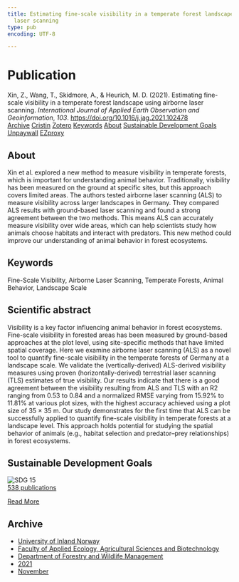 ```yaml
---
title: Estimating fine-scale visibility in a temperate forest landscape using airborne
  laser scanning
type: pub
encoding: UTF-8

---
```

<h1>Publication</h1>
<article id="csl-bib-container-AM3Y6SKU" class="csl-bib-container">
  <div class="csl-bib-body"> <div class="csl-entry">Xin, Z., Wang, T., Skidmore, A., &#38; Heurich, M. D. (2021). Estimating fine-scale visibility in a temperate forest landscape using airborne laser scanning. <i>International Journal of Applied Earth Observation and Geoinformation</i>, <i>103</i>. <a href="https://doi.org/10.1016/j.jag.2021.102478">https://doi.org/10.1016/j.jag.2021.102478</a></div> </div>
  <div class="csl-bib-buttons">
    <a href="#taxonomy-article-AM3Y6SKU" alt="archive" class="csl-bib-button">Archive</a>
    <a href="https://app.cristin.no/results/show.jsf?id=1954276" alt="Cristin" class="csl-bib-button">Cristin</a>
    <a href="http://zotero.org/groups/5881554/items/AM3Y6SKU" alt="Zotero" class="csl-bib-button">Zotero</a>
    <a href="#keywords-article-AM3Y6SKU" alt="keywords" class="csl-bib-button">Keywords</a>
    <a href="#about-article-AM3Y6SKU" alt="about_pub" class="csl-bib-button">About</a>
    <a href="#sdg-article-AM3Y6SKU" alt="sdg" class="csl-bib-button">Sustainable Development Goals</a>
    <a href="https://doi.org/10.1016/j.jag.2021.102478" alt="Unpaywall" class="csl-bib-button">Unpaywall</a>
    <a href="https://doi.org/10.1016/j.jag.2021.102478" alt="EZproxy" class="csl-bib-button">EZproxy</a>
  </div>
  <div id="csl-bib-meta-container-AM3Y6SKU"></div>
</article>
<div id="csl-bib-meta-AM3Y6SKU" class="csl-bib-meta">
  <article id="about-article-AM3Y6SKU" class="about_pub-article">
    <h1>About</h1>
    Xin et al. explored a new method to measure visibility in temperate forests, which is important for understanding animal behavior. Traditionally, visibility has been measured on the ground at specific sites, but this approach covers limited areas. The authors tested airborne laser scanning (ALS) to measure visibility across larger landscapes in Germany. They compared ALS results with ground-based laser scanning and found a strong agreement between the two methods. This means ALS can accurately measure visibility over wide areas, which can help scientists study how animals choose habitats and interact with predators. This new method could improve our understanding of animal behavior in forest ecosystems.
  </article>
  <article id="keywords-article-AM3Y6SKU" class="keywords-article">
    <h1>Keywords</h1>
    Fine-Scale Visibility, Airborne Laser Scanning, Temperate Forests, Animal Behavior, Landscape Scale
  </article>
  <article id="abstract-article-AM3Y6SKU" class="abstract-article">
    <h1>Scientific abstract</h1>
    Visibility is a key factor influencing animal behavior in forest ecosystems. Fine-scale visibility in forested areas has been measured by ground-based approaches at the plot level, using site-specific methods that have limited spatial coverage. Here we examine airborne laser scanning (ALS) as a novel tool to quantify fine-scale visibility in the temperate forests of Germany at a landscape scale. We validate the (vertically-derived) ALS-derived visibility measures using proven (horizontally-derived) terrestrial laser scanning (TLS) estimates of true visibility. Our results indicate that there is a good agreement between the visibility resulting from ALS and TLS with an R2 ranging from 0.53 to 0.84 and a normalized RMSE varying from 15.92% to 11.81% at various plot sizes, with the highest accuracy achieved using a plot size of 35 × 35 m. Our study demonstrates for the first time that ALS can be successfully applied to quantify fine-scale visibility in temperate forests at a landscape level. This approach holds potential for studying the spatial behavior of animals (e.g., habitat selection and predator–prey relationships) in forest ecosystems.
  </article>
  <article id="sdg-article-AM3Y6SKU" class="sdg-article">
    <h1>Sustainable Development Goals</h1>
    <div class="sdg-container"><div id="sdg15" class="sdg">
        <img src="{{< params subfolder >}}images/sdg/sdg15_en.png" class="image" alt="SDG 15">
        <div class="sdg-overlay">
          <a href="{{< params subfolder >}}en/archive/?sdg=15#archive" class="sdg-publication-count"><span>538</span> publications</a>
          <p><a href="https://sdgs.un.org/goals/goal15" class="sdg-read-more">Read More</a></p>
        </div>
      </div></div>
  </article>
  <article id="taxonomy-article-AM3Y6SKU" class="taxonomy-article">
    <h1>Archive</h1>
    <ul>
      <li><a href="{{< params subfolder >}}en/archive/?key=3DCRN523">University of Inland Norway</a></li>
      <li><a href="{{< params subfolder >}}en/archive/?key=T77LXH6D">Faculty of Applied Ecology, Agricultural Sciences and Biotechnology</a></li>
      <li><a href="{{< params subfolder >}}en/archive/?key=7TRARPE3">Department of Forestry and Wildlife Management</a></li>
      <li><a href="{{< params subfolder >}}en/archive/?key=5LT6Q2XL">2021</a></li>
      <li><a href="{{< params subfolder >}}en/archive/?key=XJI2FSP6">November</a></li>
    </ul>
  </article>
</div>
